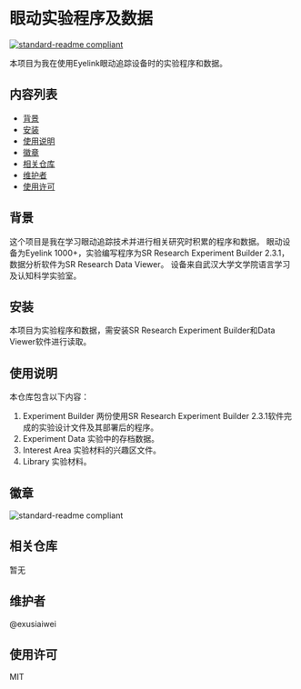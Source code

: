 # 眼动实验程序及数据

[![standard-readme compliant](https://img.shields.io/badge/readme%20style-standard-brightgreen.svg?style=flat-square)](https://github.com/RichardLitt/standard-readme)

本项目为我在使用Eyelink眼动追踪设备时的实验程序和数据。

## 内容列表

- [背景](#背景)
- [安装](#安装)
- [使用说明](#使用说明)
- [徽章](#徽章)
- [相关仓库](#相关仓库)
- [维护者](#维护者)
- [使用许可](#使用许可)

## 背景

这个项目是我在学习眼动追踪技术并进行相关研究时积累的程序和数据。
眼动设备为Eyelink 1000+，实验编写程序为SR Research Experiment Builder 2.3.1，数据分析软件为SR Research Data Viewer。
设备来自武汉大学文学院语言学习及认知科学实验室。

## 安装

本项目为实验程序和数据，需安装SR Research Experiment Builder和Data Viewer软件进行读取。

## 使用说明

本仓库包含以下内容：

1. Experiment Builder 两份使用SR Research Experiment Builder 2.3.1软件完成的实验设计文件及其部署后的程序。
2. Experiment Data 实验中的存档数据。
3. Interest Area 实验材料的兴趣区文件。
4. Library 实验材料。

## 徽章

![standard-readme compliant](https://img.shields.io/badge/readme%20style-standard-brightgreen.svg?style=flat-square)

## 相关仓库

暂无

## 维护者

@exusiaiwei

## 使用许可

MIT

```

```
